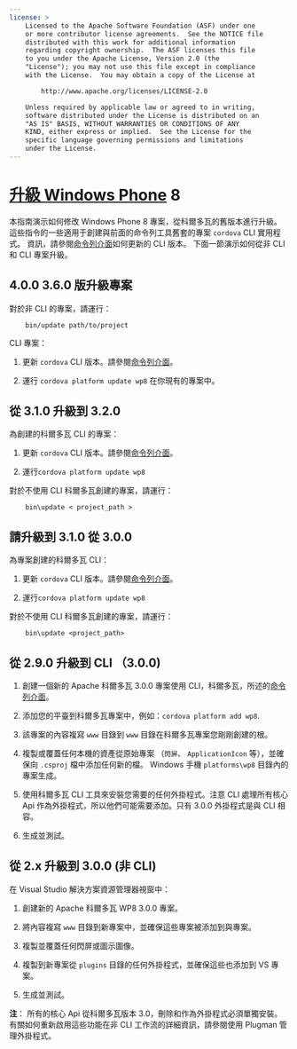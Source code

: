 ```yaml
---
license: >
    Licensed to the Apache Software Foundation (ASF) under one
    or more contributor license agreements.  See the NOTICE file
    distributed with this work for additional information
    regarding copyright ownership.  The ASF licenses this file
    to you under the Apache License, Version 2.0 (the
    "License"); you may not use this file except in compliance
    with the License.  You may obtain a copy of the License at

        http://www.apache.org/licenses/LICENSE-2.0

    Unless required by applicable law or agreed to in writing,
    software distributed under the License is distributed on an
    "AS IS" BASIS, WITHOUT WARRANTIES OR CONDITIONS OF ANY
    KIND, either express or implied.  See the License for the
    specific language governing permissions and limitations
    under the License.
---
```


# <a href="upgrading.html">升級 Windows Phone</a> 8

本指南演示如何修改 Windows Phone 8 專案，從科爾多瓦的舊版本進行升級。 這些指令的一些適用于創建與前面的命令列工具舊套的專案 `cordova` CLI 實用程式。 資訊，請參閱<a href="../../cli/index.html">命令列介面</a>如何更新的 CLI 版本。 下面一節演示如何從非 CLI 和 CLI 專案升級。

## 4.0.0 3.6.0 版升級專案

對於非 CLI 的專案，請運行：

        bin/update path/to/project
    

CLI 專案：

1.  更新 `cordova` CLI 版本。請參閱<a href="../../cli/index.html">命令列介面</a>。

2.  運行 `cordova platform update wp8` 在你現有的專案中。

## 從 3.1.0 升級到 3.2.0

為創建的科爾多瓦 CLI 的專案：

1.  更新 `cordova` CLI 版本。請參閱<a href="../../cli/index.html">命令列介面</a>。

2.  運行`cordova platform update wp8`

對於不使用 CLI 科爾多瓦創建的專案，請運行：

        bin\update < project_path >
    

## 請升級到 3.1.0 從 3.0.0

為專案創建的科爾多瓦 CLI：

1.  更新 `cordova` CLI 版本。請參閱<a href="../../cli/index.html">命令列介面</a>。

2.  運行`cordova platform update wp8`

對於不使用 CLI 科爾多瓦創建的專案，請運行：

        bin\update <project_path>
    

## 從 2.9.0 升級到 CLI （3.0.0)

1.  創建一個新的 Apache 科爾多瓦 3.0.0 專案使用 CLI，科爾多瓦，所述的<a href="../../cli/index.html">命令列介面</a>。

2.  添加您的平臺到科爾多瓦專案中，例如：`cordova
platform add wp8`.

3.  該專案的內容複寫 `www` 目錄到 `www` 目錄在科爾多瓦專案您剛剛創建的根。

4.  複製或覆蓋任何本機的資產從原始專案 （`閃屏`、 `ApplicationIcon` 等），並確保向 `.csproj` 檔中添加任何新的檔。 Windows 手機 `platforms\wp8` 目錄內的專案生成。

5.  使用科爾多瓦 CLI 工具來安裝您需要的任何外掛程式。注意 CLI 處理所有核心 Api 作為外掛程式，所以他們可能需要添加。只有 3.0.0 外掛程式是與 CLI 相容。

6.  生成並測試。

## 從 2.x 升級到 3.0.0 (非 CLI)

在 Visual Studio 解決方案資源管理器視窗中：

1.  創建新的 Apache 科爾多瓦 WP8 3.0.0 專案。

2.  將內容複寫 `www` 目錄到新專案中，並確保這些專案被添加到與專案。

3.  複製並覆蓋任何閃屏或圖示圖像。

4.  複製到新專案從 `plugins` 目錄的任何外掛程式，並確保這些也添加到 VS 專案。

5.  生成並測試。

**注**： 所有的核心 Api 從科爾多瓦版本 3.0，刪除和作為外掛程式必須單獨安裝。 有關如何重新啟用這些功能在非 CLI 工作流的詳細資訊，請參閱使用 Plugman 管理外掛程式。